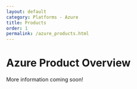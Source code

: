 ```yaml
---
layout: default
category: Platforms - Azure
title: Products
order: 1
permalink: /azure_products.html
---
```


# Azure Product Overview

More information coming soon!
